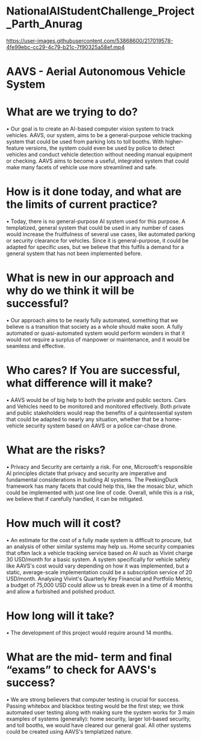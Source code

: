 # NationalAIStudentChallenge_Project_Parth_Anurag


https://user-images.githubusercontent.com/53868600/217019578-4fe99ebc-cc29-4c79-b21c-7f90325a58ef.mp4


AAVS - Aerial Autonomous Vehicle System
====================================================================

What are we trying to do?
============================

•	Our goal is to create an AI-based computer vision system to track vehicles. AAVS, our system, aims to be a general-purpose vehicle tracking system that could be used from parking lots to toll booths. With higher-feature versions, the system could even be used by police to detect vehicles and conduct vehicle detection without needing manual equipment or checking. AAVS aims to become a useful, integrated system that could make many facets of vehicle use more streamlined and safe.

How is it done today, and what are the limits of current practice?
====================================================================

•	Today, there is no general-purpose AI system used for this purpose. A templatized, general system that could be used in any number of cases would increase the fruitfulness of several use cases, like automated parking or security clearance for vehicles. Since it is general-purpose, it could be adapted for specific uses, but we believe that this fulfils a demand for a general system that has not been implemented before.

What is new in our approach and why do we think it will be successful?
=========================================================================
•	Our approach aims to be nearly fully automated, something that we believe is a transition that society as a whole should make soon. A fully automated or quasi-automated system would perform wonders in that it would not require a surplus of manpower or maintenance, and it would be seamless and effective.

Who cares? If You are successful, what difference will it make?
====================================================================
•	AAVS would be of big help to both the private and public sectors. Cars and Vehicles need to be monitored and monitored effectively. Both private and public stakeholders would reap the benefits of a quintessential system that could be adapted to nearly any situation, whether that be a home-vehicle security system based on AAVS or a police car-chase drone. 

What are the risks?
====================================================================
•	Privacy and Security are certainly a risk. For one, Microsoft's responsible AI principles dictate that privacy and security are imperative and fundamental considerations in building AI systems. The PeekingDuck framework has many facets that could help this, like the mosaic blur, which could be implemented with just one line of code. Overall, while this is a risk, we believe that if carefully handled, it can be mitigated.

How much will it cost?
====================================================================
•	An estimate for the cost of a fully made system is difficult to procure, but an analysis of other similar systems may help us. Home security companies that often lack a vehicle tracking service based on AI such as Vivint charge 30 USD/month for a basic system. A system specifically for vehicle safety like AAVS's cost would vary depending on how it was implemented, but a static, average-scale implementation could be a subscription service of 20 USD/month. Analysing Vivint's Quarterly Key Financial and Portfolio Metric, a budget of 75,000 USD could allow us to break even in a time of 4 months and allow a furbished and polished product.

How long will it take?
====================================================================
•	The development of this project would require around 14 months.

What are the mid- term and final “exams” to check for AAVS's success?
=======================================================================
•	We are strong believers that computer testing is crucial for success. Passing whitebox and blackbox testing would be the first step; we think automated user testing along with making sure the system works for 3 main examples of systems (generally): home security, larger lot-based security, and toll booths, we would have cleared our general goal. All other systems could be created using AAVS's templatized nature.
